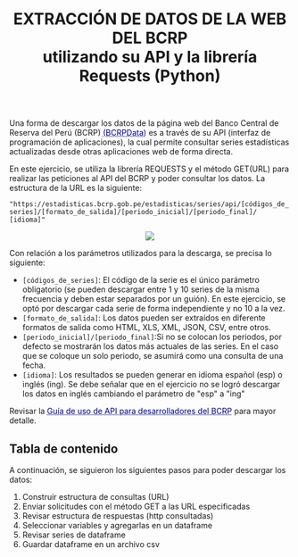 # <p align="center"> EXTRACCIÓN DE DATOS DE LA WEB DEL BCRP<br/> utilizando su API y la librería Requests (Python) </p>
<br/>

<p style='text-align: justify;'> 

Una forma de descargar los datos de la página web del Banco Central de Reserva del Perú (BCRP) <a href="https://estadisticas.bcrp.gob.pe/estadisticas/series/" style="color: navy; text-decoration: underline;text-decoration-style: dotted;">(BCRPData)</a> es a través de su API (interfaz de programación de aplicaciones), la cual permite consultar series estadísticas actualizadas desde otras aplicaciones web de forma directa.

En este ejercicio, se utiliza la librería REQUESTS y el método GET(URL) para realizar las peticiones al API del BCRP y poder consultar los datos. La estructura de la URL es la siguiente:
    
`"https://estadisticas.bcrp.gob.pe/estadisticas/series/api/[códigos_de_series]/[formato_de_salida]/[periodo_inicial]/[periodo_final]/
  [idioma]"`
</p>

<p align="center";font-size:20pt>
  <img  src="https://user-images.githubusercontent.com/57914884/178173931-e2ab9892-aa06-472c-ba4d-ff8df27f0c99.png">
</p>

<p style='text-align: justify;'> 
    
Con relación a los parámetros utilizados para la descarga, se precisa lo siguiente:

- `[códigos_de_series]`: El código de la serie es el único parámetro obligatorio (se pueden descargar entre 1 y 10 series de la misma frecuencia y deben estar separados por un guión). En este ejercicio, se optó por descargar cada serie de forma independiente y no 10 a la vez. 
- `[formato_de_salida]`: Los datos pueden ser extraídos en diferente formatos de salida como HTML, XLS, XML, JSON, CSV, entre otros.
- `[periodo_inicial]/[periodo_final]`:Si no se colocan los periodos, por defecto se mostrarán los datos más actuales de las series. En el caso que se coloque un solo periodo, se asumirá como una consulta de una fecha.
- `[idioma]`: Los resultados se pueden generar en idioma español (esp) o inglés (ing). Se debe señalar que en el ejercicio no se logró descargar los datos en inglés cambiando el parámetro de "esp" a "ing"

Revisar la <a href="https://estadisticas.bcrp.gob.pe/estadisticas/series/ayuda/api" style="color: navy; text-decoration: underline;text-decoration-style: dotted;">Guía de uso de API para desarrolladores del BCRP</a> para mayor detalle.
   
</p>

## Tabla de contenido

A continuación, se siguieron los siguientes pasos para poder descargar los datos:

<ol>
  <li>Construir estructura de consultas (URL)</li>
  <li>Enviar solicitudes con el método GET a las URL especificadas </li>
  <li>Revisar estructura de respuestas (http consultadas)</li>
  <li>Seleccionar variables y agregarlas en un dataframe</li>
  <li>Revisar series de dataframe </li>
  <li>Guardar dataframe en un archivo csv</li>
</ol>
